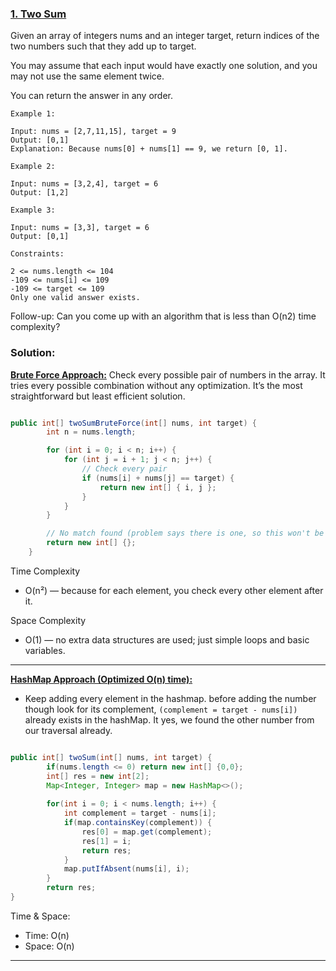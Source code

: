 ### [1. Two Sum](https://leetcode.com/problems/two-sum/description/)

Given an array of integers nums and an integer target, return indices of the two numbers such that they add up to target.

You may assume that each input would have exactly one solution, and you may not use the same element twice.

You can return the answer in any order.

    Example 1:
    
    Input: nums = [2,7,11,15], target = 9
    Output: [0,1]
    Explanation: Because nums[0] + nums[1] == 9, we return [0, 1].
    
    Example 2:
    
    Input: nums = [3,2,4], target = 6
    Output: [1,2]
    
    Example 3:
    
    Input: nums = [3,3], target = 6
    Output: [0,1]
    
    Constraints:

    2 <= nums.length <= 104
    -109 <= nums[i] <= 109
    -109 <= target <= 109
    Only one valid answer exists.

Follow-up: Can you come up with an algorithm that is less than O(n2) time complexity?

### Solution:

<ins>__Brute Force Approach:__</ins>	Check every possible pair of numbers in the array. It tries every possible combination without any optimization. It’s the most straightforward but least efficient solution.

```java

public int[] twoSumBruteForce(int[] nums, int target) {
        int n = nums.length;

        for (int i = 0; i < n; i++) {
            for (int j = i + 1; j < n; j++) {
                // Check every pair
                if (nums[i] + nums[j] == target) {
                    return new int[] { i, j };
                }
            }
        }

        // No match found (problem says there is one, so this won't be reached)
        return new int[] {};
    }
```

Time Complexity
   * O(n²) — because for each element, you check every other element after it.

Space Complexity
   * O(1) — no extra data structures are used; just simple loops and basic variables.

----

<ins>__HashMap Approach (Optimized O(n) time):__</ins> 
   * Keep adding every element in the hashmap. before adding the number though look for its complement, `(complement = target - nums[i])` already exists in the hashMap. It yes, we found the other number from our traversal already.

```java

public int[] twoSum(int[] nums, int target) {
        if(nums.length <= 0) return new int[] {0,0};
        int[] res = new int[2];
        Map<Integer, Integer> map = new HashMap<>();
        
        for(int i = 0; i < nums.length; i++) {
        	int complement = target - nums[i];
        	if(map.containsKey(complement)) {
        		res[0] = map.get(complement);
        		res[1] = i;
        		return res;
        	}
        	map.putIfAbsent(nums[i], i);
        }
        return res;
}
```

Time & Space:
   * Time: O(n)
   * Space: O(n)

----

